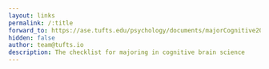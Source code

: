 ```yaml
---
layout: links
permalink: /:title
forward_to: https://ase.tufts.edu/psychology/documents/majorCognitive2014andPrior.pdf
hidden: false
author: team@tufts.io
description: The checklist for majoring in cognitive brain science
---
```

